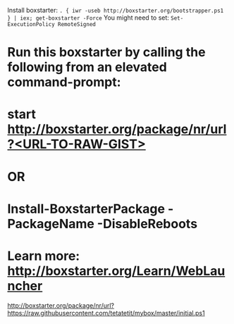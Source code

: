Install boxstarter:
`. { iwr -useb http://boxstarter.org/bootstrapper.ps1 } | iex; get-boxstarter -Force`
You might need to set: `Set-ExecutionPolicy RemoteSigned`

# Run this boxstarter by calling the following from an **elevated** command-prompt:
# 	start http://boxstarter.org/package/nr/url?<URL-TO-RAW-GIST>
# OR
# 	Install-BoxstarterPackage -PackageName <URL-TO-RAW-GIST> -DisableReboots
#
# Learn more: http://boxstarter.org/Learn/WebLauncher

http://boxstarter.org/package/nr/url?https://raw.githubusercontent.com/tetatetit/mybox/master/initial.ps1
